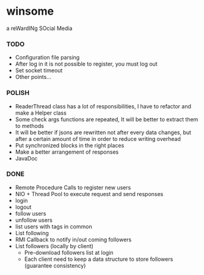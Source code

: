 # winsome
a reWardINg SOcial Media
### TODO
* Configuration file parsing
* After log in it is not possible to register, you must log out
* Set socket timeout
* Other points...

### POLISH
* ReaderThread class has a lot of responsibilities, I have to refactor and make a Helper class
* Some check args functions are repeated, It will be better to extract them to methods
* It will be better if jsons are rewritten not after every data changes, but after a certain amount of time in order to reduce writing overhead
* Put synchronized blocks in the right places
* Make a better arrangement of responses
* JavaDoc

### DONE
* Remote Procedure Calls to register new users
* NIO + Thread Pool to execute request and send responses
* login
* logout
* follow users
* unfollow users
* list users with tags in common
* List following
* RMI Callback to notify in/out coming followers
* List followers (locally by client)
  * Pre-download followers list at login 
  * Each client need to keep a data structure to store followers (guarantee consistency)
